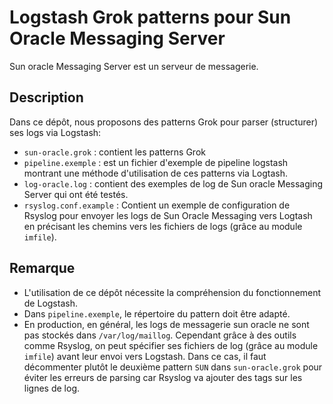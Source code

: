 # Logstash Grok patterns pour Sun Oracle Messaging Server

Sun oracle Messaging Server est un serveur de messagerie.

## Description
Dans ce dépôt, nous proposons des patterns Grok pour parser (structurer) ses logs via Logstash:
- `sun-oracle.grok` : contient les patterns Grok
- `pipeline.exemple` : est un fichier d'exemple de pipeline logstash montrant une méthode d'utilisation de ces patterns via Logtash.
- `log-oracle.log` : contient des exemples de log de Sun oracle Messaging Server qui ont été testés.
- `rsyslog.conf.example` : Contient un exemple de configuration de Rsyslog pour envoyer les logs de Sun Oracle Messaging vers Logtash en précisant les chemins vers les fichiers de logs (grâce au module `imfile`).

## Remarque
- L'utilisation de ce dépôt nécessite la compréhension du fonctionnement de Logstash.
- Dans `pipeline.exemple`, le répertoire du pattern doit être adapté.
- En production, en général, les logs de messagerie sun oracle ne sont pas stockés dans `/var/log/maillog`. Cependant grâce à des outils comme Rsyslog, on peut spécifier ses fichiers de log (grâce au module `imfile`) avant leur envoi vers Logstash. Dans ce cas, il faut décommenter plutôt le deuxième pattern `SUN` dans `sun-oracle.grok` pour éviter les erreurs de parsing car Rsyslog va ajouter des tags sur les lignes de log.
